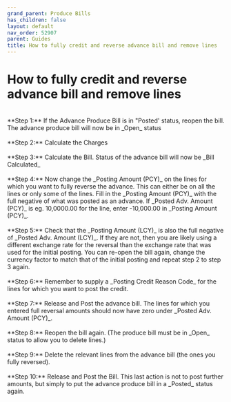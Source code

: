 ```yaml
---
grand_parent: Produce Bills
has_children: false
layout: default
nav_order: 52907
parent: Guides
title: How to fully credit and reverse advance bill and remove lines
---
```


# How to fully credit and reverse advance bill and remove lines

<br/>
**Step 1:** If the Advance Produce Bill is in "Posted' status, reopen the bill. The advance produce bill will now be in _Open_ status
<br/>
<br/>
**Step 2:** Calculate the Charges
<br/>
<br/>
**Step 3:** Calculate the Bill. Status of the advance bill will now be _Bill Calculated_
<br/>
<br/>
**Step 4:** Now change the _Posting Amount (PCY)_ on the lines for which you want to fully reverse the advance. This can either be on all the lines or only some of the lines. Fill in the _Posting Amount (PCY)_ with the full negative of what was posted as an advance. If _Posted Adv. Amount (PCY)_ is eg. 10,0000.00 for the line, enter -10,000.00 in _Posting Amount (PCY)_.
<br/>
<br/>
**Step 5:** Check that the _Posting Amount (LCY)_ is also the full negative of _Posted Adv. Amount (LCY)_. If they are not, then you are likely using a different exchange rate for the reversal than the exchange rate that was used for the initial posting. You can re-open the bill again, change the currency factor to match that of the initial posting and repeat step 2 to step 3 again.
<br/>
<br/>
**Step 6:** Remember to supply a _Posting Credit Reason Code_ for the lines for which you want to post the credit.
<br/>
<br/>
**Step 7:** Release and Post the advance bill. The lines for which you entered full reversal amounts should now have zero under _Posted Adv. Amount (PCY)_.
<br/>
<br/>
**Step 8:** Reopen the bill again. (The produce bill must be in _Open_ status to allow you to delete lines.)
<br/>
<br/>
**Step 9:** Delete the relevant lines from the advance bill (the ones you fully reversed).
<br/>
<br/>
**Step 10:** Release and Post the Bill. This last action is not to post further amounts, but simply to put the advance produce bill in a _Posted_ status again.
